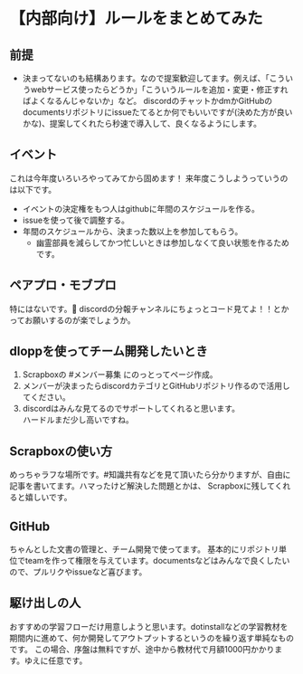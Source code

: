 # 【内部向け】ルールをまとめてみた

## 前提
- 決まってないのも結構あります。なので提案歓迎してます。例えば、「こういうwebサービス使ったらどうか」「こういうルールを追加・変更・修正すればよくなるんじゃないか」など。
discordのチャットかdmかGitHubのdocumentsリポジトリにissueたてるとか何でもいいですが(決めた方が良いかな)、提案してくれたら秒速で導入して、良くなるようにします。

## イベント
これは今年度いろいろやってみてから固めます！
来年度こうしようっていうのは以下です。
- イベントの決定権をもつ人はgithubに年間のスケジュールを作る。
- issueを使って後で調整する。
- 年間のスケジュールから、決まった数以上を参加してもらう。
  - 幽霊部員を減らしてかつ忙しいときは参加しなくて良い状態を作るためです。

## ペアプロ・モブプロ
特にはないです。🥺 discordの分報チャンネルにちょっとコード見てよ！！とかってお願いするのが楽でしょうか。

## dloppを使ってチーム開発したいとき
1. Scrapboxの #メンバー募集 にのっとってページ作成。
2. メンバーが決まったらdiscordカテゴリとGitHubリポジトリ作るので活用してください。
3. discordはみんな見てるのでサポートしてくれると思います。<br>
ハードルまだ少し高いですね。

## Scrapboxの使い方
めっちゃラフな場所です。#知識共有などを見て頂いたら分かりますが、自由に記事を書いてます。ハマったけど解決した問題とかは、
Scrapboxに残してくれると嬉しいです。

## GitHub
ちゃんとした文書の管理と、チーム開発で使ってます。
基本的にリポジトリ単位でteamを作って権限を与えています。documentsなどはみんなで良くしたいので、プルリクやissueなど喜びます。

## 駆け出しの人
おすすめの学習フローだけ用意しようと思います。dotinstallなどの学習教材を期間内に進めて、何か開発してアウトプットするというのを繰り返す単純なものです。
この場合、序盤は無料ですが、途中から教材代で月額1000円かかります。ゆえに任意です。